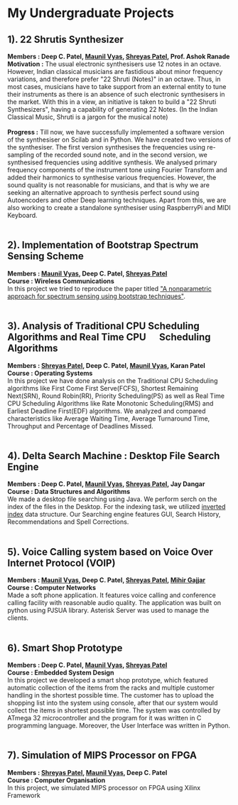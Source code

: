 # My Undergraduate Projects

## 1). 22 Shrutis Synthesizer
**Members : Deep C. Patel, [Maunil Vyas](https://github.com/Maunil), [Shreyas Patel](https://github.com/shreyaspatel25), Prof. Ashok Ranade**<br>
**Motivation :**
The usual electronic synthesisers use 12 notes in an octave. However, Indian classical musicians are fastidious about minor frequency variations, and therefore prefer "22 Shruti (Notes)" in an octave. Thus, in most cases, musicians have to take support from an external entity to tune their instruments as there is an absence of such electronic synthesisers in the market. With this in a view, an initiative is taken to build a "22 Shruti Synthesizers", having a capability of generating 22 Notes. 
(In the Indian Classical Music, Shruti is a jargon for the musical note)
<br><br>
**Progress :** Till now, we have successfully implemented a software version of the synthesiser on Scilab and in Python. We have created two versions of the synthesiser. The first version synthesises the frequencies using re-sampling of the recorded sound note, and in the second version, we synthesised frequencies using additive synthesis. We analysed primary frequency components of the instrument tone using Fourier Transform and added their harmonics to synthesise various frequencies. However, the sound quality is not reasonable for musicians, and that is why we are seeking an alternative approach to synthesis perfect sound using Autoencoders and other Deep learning techniques. Apart from this, we are also working to create a standalone synthesiser using RaspberryPi and MIDI Keyboard.
<br><br>

## 2). Implementation of Bootstrap Spectrum Sensing Scheme
**Members : [Maunil Vyas](https://github.com/Maunil), Deep C. Patel, [Shreyas Patel](https://github.com/shreyaspatel25)**<br>
**Course : Wireless Communications**<br>
In this project we tried to reproduce the paper titled ["A nonparametric approach for spectrum sensing using bootstrap techniques"](http://ieeexplore.ieee.org/document/7036915/).
<br><br>

## 3). Analysis of Traditional CPU Scheduling Algorithms and Real Time CPU &nbsp;&nbsp;&nbsp;&nbsp;&nbsp;Scheduling Algorithms
**Members : [Shreyas Patel](https://github.com/shreyaspatel25), Deep C. Patel, [Maunil Vyas](https://github.com/Maunil), Karan Patel**<br>
**Course : Operating Systems**<br>
In this project we have done analysis on the Traditional CPU Scheduling algorithms like First Come First Serve(FCFS), Shortest
Remaining Next(SRN), Round Robin(RR), Priority Scheduling(PS) as well as Real Time CPU Scheduling Algorithms like Rate Monotonic Scheduling(RMS) and Earliest Deadline First(EDF) algorithms. We analyzed and compared characteristics like Average Waiting Time, Average Turnaround Time, Throughput and Percentage of Deadlines Missed.
<br><br>

## 4). Delta Search Machine : Desktop File Search Engine
**Members : Deep C. Patel, [Maunil Vyas](https://github.com/Maunil), [Shreyas Patel](https://github.com/shreyaspatel25), Jay Dangar**<br>
**Course : Data Structures and Algorithms**<br>
We made a desktop file searching using Java. We perform serch on the index of the files in the Desktop. For the indexing task, we utilized [inverted index](https://en.wikipedia.org/wiki/Inverted_index) data structure. Our Searching engine features GUI, Search History, Recommendations and Spell Corrections.
<br><br>

## 5). Voice Calling system based on Voice Over Internet Protocol (VOIP)
**Members : [Maunil Vyas](https://github.com/Maunil), Deep C. Patel, [Shreyas Patel](https://github.com/shreyaspatel25), [Mihir Gajjar](https://github.com/GajjarMihir)**<br>
**Course : Computer Networks**<br>
Made a soft phone application. It features voice calling and conference calling facility with reasonable audio quality. 
The application was built on python using PJSUA library. Asterisk Server was used to manage the clients.
<br><br>

## 6). Smart Shop Prototype
**Members : Deep C. Patel, [Maunil Vyas](https://github.com/Maunil), [Shreyas Patel](https://github.com/shreyaspatel25)**<br>
**Course : Embedded System Design**<br>
In this project we developed a smart shop prototype, which featured automatic collection of the items from the racks and multiple customer handling in the shortest possible time. The customer has to upload the shopping list into the system using console, after that our system would collect the items in shortest possible time. The system was controlled by ATmega 32 microcontroller and the program for it was written in C programming language. Moreover, the User Interface was written in Python.
<br><br>

## 7). Simulation of MIPS Processor on FPGA
**Members : [Shreyas Patel](https://github.com/shreyaspatel25), [Maunil Vyas](https://github.com/Maunil), Deep C. Patel**<br>
**Course : Computer Organisation**<br>
In this project, we simulated MIPS processor on FPGA using Xilinx Framework
<br><br>

